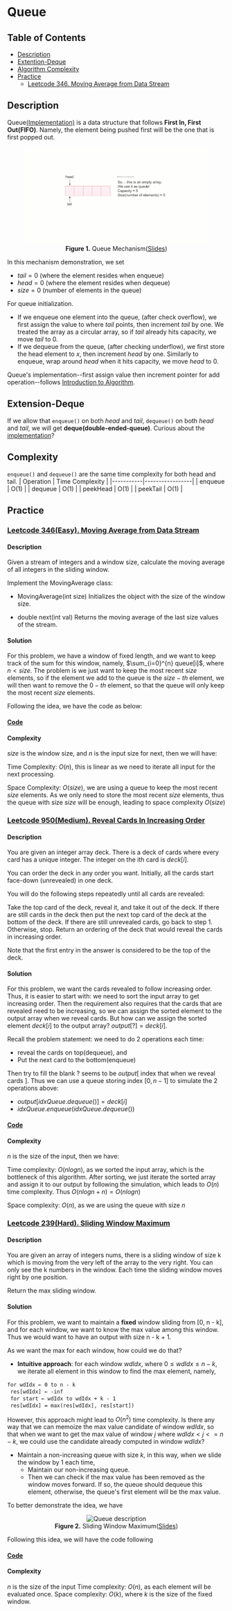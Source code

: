 # Queue
## Table of Contents
- [Description](#description)
- [Extention-Deque](#extension-deque)
- [Algorithm Complexity](#complexity)
- [Practice](#practice)
  - [Leetcode 346. Moving Average from Data Stream](#leetcode-346easy-moving-average-from-data-stream)
  
## Description
Queue[(Implementation)](/src/main/java/data_structures/queue/Queue.java) is a data structure that follows **First In, First Out(FIFO)**. Namely, the element being pushed first will be the one that is first popped out.

<figure style="text-align: center;">
  <img src="./images/queue.gif" alt="Queue description">
  <figcaption>
    <strong>Figure 1.</strong> Queue Mechanism(<a href="./slides/queue.pptx">Slides</a>)<br>
  </figcaption>
</figure>

In this mechanism demonstration, we set 
+ $tail = 0$ (where the element resides when enqueue)
+ $head = 0$ (where the element resides when dequeue)
+ $size = 0$ (number of elements in the queue)

For queue initialization.

+ If we enqueue one element into the queue, (after check overflow), we first assign the value to where $tail$ points, then increment $tail$ by one. We treated the array as a circular array, so if $tail$ already hits capacity, we move $tail$ to 0.
+ If we dequeue from the queue, (after checking underflow), we first store the head element to $x$, then increment $head$ by one. Similarly to enqueue, wrap around $head$ when it hits capacity, we move $head$ to 0.

Queue's implementation--first assign value then increment pointer for add operation--follows [Introduction to Algorithm](https://www.google.com/books/edition/Introduction_to_Algorithms_fourth_editio/RSMuEAAAQBAJ?hl=en&gbpv=0). 

## Extension-Deque
If we allow that ```enqueue()``` on both $head$ and $tail$, ```dequeue()``` on both $head$ and $tail$, we will get **deque(double-ended-queue)**. Curious about the [implementation]()?

## Complexity
```enqueue()``` and ```dequeue()``` are the same time complexity for both head and tail.
| Operation | Time Complexity |
|-----------|-----------------|
| enqueue      | O(1)          |
| dequeue       | O(1)          |
| peekHead      | O(1)          |
| peekTail      | O(1)          |

## Practice
### [Leetcode 346(Easy). Moving Average from Data Stream](https://leetcode.com/problems/moving-average-from-data-stream/)
#### Description
Given a stream of integers and a window size, calculate the moving average of all integers in the sliding window.

Implement the MovingAverage class:

+ MovingAverage(int size) Initializes the object with the size of the window size.

+ double next(int val) Returns the moving average of the last size values of the stream.

#### Solution
For this problem, we have a window of fixed length, and we want to keep track of the sum for this window, namely, $\sum_{i=0}^{n} queue[i]$, where $n< size$. The problem is we just want to keep the most recent $size$ elements, so if the element we add to the queue is the $size-th$ element, we will then want to remove the $0-th$ element, so that the queue will only keep the most recent $size$ elements.

Following the idea, we have the code as below:

#### [Code](/src/main/java/data_structures/queue/MovingAverage.java)

#### Complexity
$size$ is the window size, and $n$ is the input size for next, then we will have:

Time Complexity: $O(n)$, this is linear as we need to iterate all input for the next processing.

Space Complexity: $O(size)$, we are using a queue to keep the most recent $size$ elements. As we only need to store the most recent $size$ elements, thus the queue with size $size$ will be enough, leading to space complexity $O(size)$

### [Leetcode 950(Medium). Reveal Cards In Increasing Order](https://leetcode.com/problems/reveal-cards-in-increasing-order/)
#### Description
You are given an integer array deck. There is a deck of cards where every card has a unique integer. The integer on the ith card is $deck[i]$.

You can order the deck in any order you want. Initially, all the cards start face-down (unrevealed) in one deck.

You will do the following steps repeatedly until all cards are revealed:

Take the top card of the deck, reveal it, and take it out of the deck.
If there are still cards in the deck then put the next top card of the deck at the bottom of the deck.
If there are still unrevealed cards, go back to step 1. Otherwise, stop.
Return an ordering of the deck that would reveal the cards in increasing order.

Note that the first entry in the answer is considered to be the top of the deck.

#### Solution
For this problem, we want the cards revealed to follow increasing order. Thus, it is easier to start with: we need to sort the input array to get increasing order. Then the requirement also requires that the cards that are revealed need to be increasing, so we can assign the sorted element to the output array when we reveal cards. But how can we assign the sorted element $deck[i]$ to the output array? $output[?] = deck[i]$.


Recall the problem statement: we need to do 2 operations each time: 
+ reveal the cards on top(dequeue), and 
+ Put the next card to the bottom(enqueue)

Then try to fill the blank $?$ seems to be $output[$ index that when we reveal cards $]$. Thus we can use a queue storing index $[0, n-1]$ to simulate the 2 operations above:

+ $output[idxQueue.dequeue()] = deck[i]$
+ $idxQueue.enqueue(idxQueue.dequeue())$

#### [Code](/src/main/java/data_structures/queue/RevealCardsInIncreasing.java)

#### Complexity
$n$ is the size of the input, then we have:

Time complexity: $O(nlogn)$, as we sorted the input array, which is the bottleneck of this algorithm. After sorting, we just iterate the sorted array and assign it to our output by following the simulation, which leads to $O(n)$ time complexity. Thus $O(nlogn + n)=O(nlogn)$

Space complexity: $O(n)$, as we are using the queue with size $n$

### [Leetcode 239(Hard). Sliding Window Maximum](https://leetcode.com/problems/sliding-window-maximum/)
#### Description
You are given an array of integers nums, there is a sliding window of size k which is moving from the very left of the array to the very right. You can only see the k numbers in the window. Each time the sliding window moves right by one position.

Return the max sliding window.

#### Solution
For this problem, we want to maintain a **fixed** window sliding from [0, n - k],
and for each window, we want to know the max value among this window.
Thus we would want to have an output with size n - k + 1.

As we want the max for each window, how could we do that? 
+ **Intuitive approach**: for each window $wdIdx$, where $0\leq wdIdx\leq n - k$, we iterate all 
element in this window to find the max element, namely, 
```
for wdIdx ← 0 to n - k
 res[wdIdx] ← -inf 
 for start ← wdIdx to wdIdx + k - 1 
 res[wdIdx] = max(res[wdIdx], res[start])
```

However, this approach might lead to $O(n^2)$ time complexity.
Is there any way that we can memoize the max value candidate of window $wdIdx$, so that 
when we want to get the max value of window $j$ where $wdIdx < j <= n - k$, we could use
the candidate already computed in window $wdIdx$?

+ Maintain a non-increasing queue with size $k$, in this way, when we slide the window by 1 each time, 
    + Maintain our non-increasing queue. 
    + Then 
we can check if the max value has been removed as the window moves forward. If so, the queue should dequeue this element, otherwise,
the queue's first element 
will be the max value. 

To better demonstrate the idea, we have
<figure style="text-align: center;">
  <img src="./images/239_sliding_window_maximum.gif" alt="Queue description">
  <figcaption>
    <strong>Figure 2.</strong> Sliding Window Maximum(<a href="./slides/239_sliding_window_maximum.pdf">Slides</a>)<br>
  </figcaption>
</figure>

Following this idea, we will have the code following
#### [Code](/src/main/java/data_structures/deque/SlidingWindowMaximum.java)
#### Complexity
$n$ is the size of the input
Time complexity: $O(n)$, as each element will be evaluated once.
Space complexity: $O(k)$,  where $k$ is the size of the fixed window. 